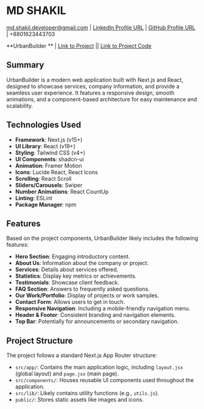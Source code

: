 # MD SHAKIL

[md.shakil.developer@gmail.com](mailto:md.shakil.developer@gmail.com) | [LinkedIn Profile URL](https://www.linkedin.com/in/md-shakil-5581281b7/) | [GitHub Profile URL](https://github.com/Tahsan35) | +8801623443703

**UrbanBuilder ** | [Link to Project](https://urbanbuilder.vercel.app/) || [Link to Project Code](https://github.com/Tahsan35/urbanbuilder)

## Summary

UrbanBuilder is a modern web application built with Next.js and React, designed to showcase services, company information, and provide a seamless user experience. It features a responsive design, smooth animations, and a component-based architecture for easy maintenance and scalability.

## Technologies Used

- **Framework**: Next.js (v15+)
- **UI Library**: React (v19+)
- **Styling**: Tailwind CSS (v4+)
- **UI Components**: shadcn-ui
- **Animation**: Framer Motion
- **Icons**: Lucide React, React Icons
- **Scrolling**: React Scroll
- **Sliders/Carousels**: Swiper
- **Number Animations**: React CountUp
- **Linting**: ESLint
- **Package Manager**: npm

## Features

Based on the project components, UrbanBuilder likely includes the following features:

- **Hero Section**: Engaging introductory content.
- **About Us**: Information about the company or project.
- **Services**: Details about services offered.
- **Statistics**: Display key metrics or achievements.
- **Testimonials**: Showcase client feedback.
- **FAQ Section**: Answers to frequently asked questions.
- **Our Work/Portfolio**: Display of projects or work samples.
- **Contact Form**: Allows users to get in touch.
- **Responsive Navigation**: Including a mobile-friendly navigation menu.
- **Header & Footer**: Consistent branding and navigation elements.
- **Top Bar**: Potentially for announcements or secondary navigation.

## Project Structure

The project follows a standard Next.js App Router structure:

- `src/app/`: Contains the main application logic, including `layout.jsx` (global layout) and `page.jsx` (main page).
- `src/components/`: Houses reusable UI components used throughout the application.
- `src/lib/`: Likely contains utility functions (e.g., `utils.js`).
- `public/`: Stores static assets like images and icons.
